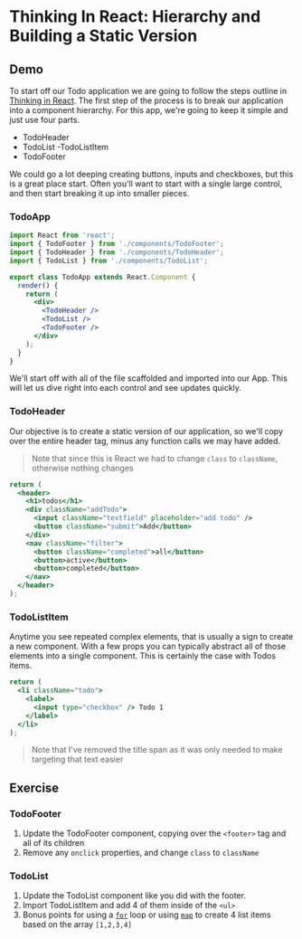 # Thinking In React: Hierarchy and Building a Static Version

## Demo

To start off our Todo application we are going to follow the steps outline in [Thinking in React](https://reactjs.org/docs/thinking-in-react.html). The first step of the process is to break our application into a component hierarchy. For this app, we're going to keep it simple and just use four parts.

- TodoHeader
- TodoList
  -TodoListItem
- TodoFooter

We could go a lot deeping creating buttons, inputs and checkboxes, but this is a great place start. Often you'll want to start with a single large control, and then start breaking it up into smaller pieces.

### TodoApp

```jsx
import React from 'react';
import { TodoFooter } from './components/TodoFooter';
import { TodoHeader } from './components/TodoHeader';
import { TodoList } from './components/TodoList';

export class TodoApp extends React.Component {
  render() {
    return (
      <div>
        <TodoHeader />
        <TodoList />
        <TodoFooter />
      </div>
    );
  }
}
```

We'll start off with all of the file scaffolded and imported into our App. This will let us dive right into each control and see updates quickly.

### TodoHeader

Our objective is to create a static version of our application, so we'll copy over the entire header tag, minus any function calls we may have added.

> Note that since this is React we had to change `class` to `className`, otherwise nothing changes

```jsx
return (
  <header>
    <h1>todos</h1>
    <div className="addTodo">
      <input className="textfield" placeholder="add todo" />
      <button className="submit">Add</button>
    </div>
    <nav className="filter">
      <button className="completed">all</button>
      <button>active</button>
      <button>completed</button>
    </nav>
  </header>
);
```

### TodoListItem

Anytime you see repeated complex elements, that is usually a sign to create a new component. With a few props you can typically abstract all of those elements into a single component. This is certainly the case with Todos items.

```jsx
return (
  <li className="todo">
    <label>
      <input type="checkbox" /> Todo 1
    </label>
  </li>
);
```

> Note that I've removed the title span as it was only needed to make targeting that text easier

## Exercise

### TodoFooter

1. Update the TodoFooter component, copying over the `<footer>` tag and all of its children
2. Remove any `onclick` properties, and change `class` to `className`

### TodoList

1. Update the TodoList component like you did with the footer.
2. Import TodoListItem and add 4 of them inside of the `<ul>`
3. Bonus points for using a [`for`](https://developer.mozilla.org/en-US/docs/Web/JavaScript/Guide/Loops_and_iteration) loop or using [`map`](https://developer.mozilla.org/en-US/docs/Web/JavaScript/Reference/Global_Objects/Array/map) to create 4 list items based on the array `[1,2,3,4]`
